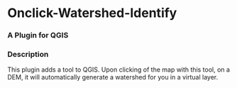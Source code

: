 # Onclick-Watershed-Identify

### A Plugin for QGIS

### Description
This plugin adds a tool to QGIS. Upon clicking of the map with this tool, on a DEM, it will automatically generate a watershed for you in a virtual layer.
